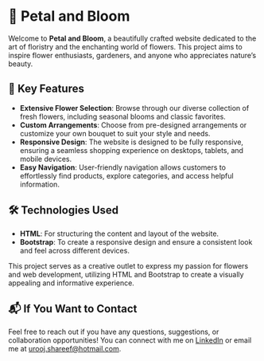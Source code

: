 # 🌸 Petal and Bloom

Welcome to **Petal and Bloom**, a beautifully crafted website dedicated to the art of floristry and the enchanting world of flowers. This project aims to inspire flower enthusiasts, gardeners, and anyone who appreciates nature’s beauty.

## 🌟 Key Features
- **Extensive Flower Selection**: Browse through our diverse collection of fresh flowers, including seasonal blooms and classic favorites.
- **Custom Arrangements**: Choose from pre-designed arrangements or customize your own bouquet to suit your style and needs.
- **Responsive Design**: The website is designed to be fully responsive, ensuring a seamless shopping experience on desktops, tablets, and mobile devices.
- **Easy Navigation**: User-friendly navigation allows customers to effortlessly find products, explore categories, and access helpful information.

## 🛠️ Technologies Used
- **HTML**: For structuring the content and layout of the website.
- **Bootstrap**: To create a responsive design and ensure a consistent look and feel across different devices.

This project serves as a creative outlet to express my passion for flowers and web development, utilizing HTML and Bootstrap to create a visually appealing and informative experience.

## 📬 If You Want to Contact
Feel free to reach out if you have any questions, suggestions, or collaboration opportunities! You can connect with me on [LinkedIn](https://www.linkedin.com/in/urooj-sharif-367686130/) or email me at [urooj.shareef@hotmail.com](mailto:your-email@example.com).
